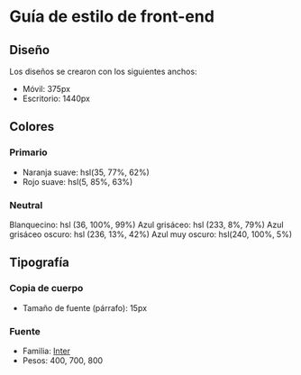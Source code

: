 # Guía de estilo de front-end

## Diseño

Los diseños se crearon con los siguientes anchos:

- Móvil: 375px
- Escritorio: 1440px

## Colores

### Primario

- Naranja suave: hsl(35, 77%, 62%)
- Rojo suave: hsl(5, 85%, 63%)

### Neutral

Blanquecino: hsl (36, 100%, 99%)
Azul grisáceo: hsl (233, 8%, 79%)
Azul grisáceo oscuro: hsl (236, 13%, 42%)
Azul muy oscuro: hsl(240, 100%, 5%)

## Tipografía

### Copia de cuerpo

- Tamaño de fuente (párrafo): 15px

### Fuente

- Familia: [Inter](https://fonts.google.com/specimen/Inter)
- Pesos: 400, 700, 800